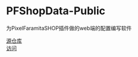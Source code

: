 # PFShopData-Public
为PixelFaramitaSHOP插件做的web端的配置编写软件

[源仓库](https://github.com/newAkko/PFShopData)  
[访问](https://starsdream00.github.io/PFShopData-Public/#/)
